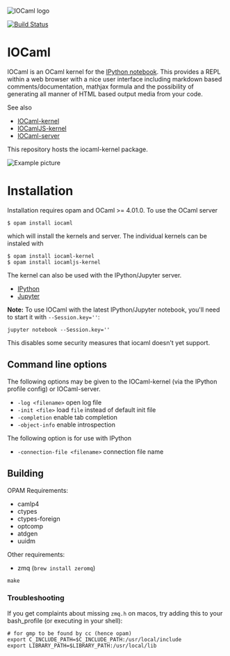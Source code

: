 ![IOCaml logo](https://raw.githubusercontent.com/andrewray/iocamlserver/master/logos/IOlogo.png "IOCaml logo")

[![Build Status](https://travis-ci.org/andrewray/iocaml.svg?branch=master)](https://travis-ci.org/andrewray/iocaml)

IOCaml
======

IOCaml is an OCaml kernel for the
[IPython notebook](http://ipython.org/notebook.html).
This provides a REPL within a web browser with a nice user interface
including markdown based comments/documentation, mathjax formula and
the possibility of generating all manner of HTML based output media
from your code.

See also

* [IOCaml-kernel](https://github.com/andrewray/iocaml)
* [IOCamlJS-kernel](https://github.com/andrewray/iocamljs)
* [IOCaml-server](https://github.com/andrewray/iocamlserver)

This repository hosts the iocaml-kernel package.

![Example picture](https://github.com/andrewray/iocaml/raw/master/notebooks/notebook-example-polys.png)

# Installation

Installation requires opam and OCaml >= 4.01.0.  To use the OCaml server

```
$ opam install iocaml
```

which will install the kernels and server.  The individual kernels can be instaled with

```
$ opam install iocaml-kernel
$ opam install iocamljs-kernel
```

The kernel can also be used with the IPython/Jupyter server.

* [IPython](https://github.com/andrewray/iocaml/wiki/ipython_install)
* [Jupyter](https://github.com/andrewray/iocaml/wiki/jupyter)

**Note:** To use IOCaml with the latest IPython/Jupyter notebook, you'll need to start it with `--Session.key=''`:
```
jupyter notebook --Session.key=''
```
This disables some security measures that iocaml doesn't yet support.

## Command line options

The following options may be given to the IOCaml-kernel (via
the IPython profile config) or IOCaml-server.

* ``` -log <filename> ``` open log file
* ``` -init <file> ``` load ```file``` instead of default init file
* ``` -completion ``` enable tab completion
* ``` -object-info ``` enable introspection

The following option is for use with IPython

* ``` -connection-file <filename> ``` connection file name

## Building

OPAM Requirements:
- camlp4
- ctypes
- ctypes-foreign
- optcomp
- atdgen
- uuidm

Other requirements:
- zmq (`brew install zeromq`)

`make`

### Troubleshooting

If you get complaints about missing `zmq.h` on macos, try adding this to your
bash_profile (or executing in your shell):

```
# for gmp to be found by cc (hence opam)
export C_INCLUDE_PATH=$C_INCLUDE_PATH:/usr/local/include
export LIBRARY_PATH=$LIBRARY_PATH:/usr/local/lib
```

